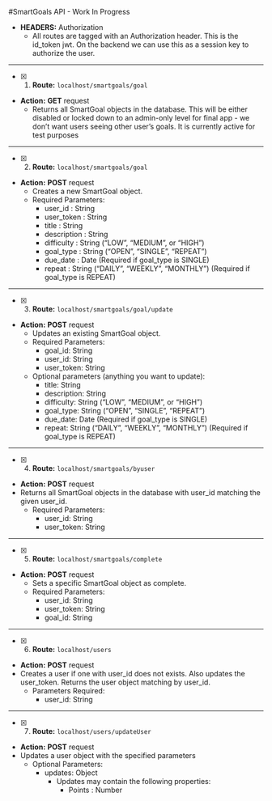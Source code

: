 #SmartGoals API - Work In Progress



* __HEADERS:__ Authorization
	+ All routes are tagged with an Authorization header. This is the id_token jwt. On the backend we can use this as a session key to authorize the user.

-----

- [x] 1. __Route:__ ```localhost/smartgoals/goal```
* __Action:__ __GET__ request
	+ Returns all SmartGoal objects in the database.  This will be either disabled or locked down to an admin-only level for final app - we don’t want users seeing other user’s goals.  It is currently active for test purposes


-----


- [x] 2. __Route:__ ```localhost/smartgoals/goal```
* __Action:__ __POST__ request
	+ Creates a new SmartGoal object.
	+ Required Parameters:
		- user_id : String
		- user_token : String
		- title : String
		- description : String
		- difficulty : String (“LOW”, “MEDIUM”, or “HIGH”)
		- goal_type : String (“OPEN”, “SINGLE”, “REPEAT”)
		- due_date : Date (Required if goal_type is SINGLE)
		- repeat : String (“DAILY”, “WEEKLY”, “MONTHLY”) (Required if goal_type is REPEAT)


-----


- [x] 3. __Route:__ ```localhost/smartgoals/goal/update```
* __Action:__ __POST__ request
	+ Updates an existing SmartGoal object.
	+ Required Parameters:
		- goal_id: String
 		- user_id: String
		- user_token: String
	+ Optional parameters (anything you want to update):
		- title: String
		- description: String
		- difficulty: String (“LOW”, “MEDIUM”, or “HIGH”)
		- goal_type: String (“OPEN”, “SINGLE”, “REPEAT”)
		- due_date: Date (Required if goal_type is SINGLE)
		- repeat: String (“DAILY”, “WEEKLY”, “MONTHLY”) (Required if goal_type is REPEAT)


-----


- [x] 4. __Route:__ ```localhost/smartgoals/byuser```
* __Action:__ __POST__ request
* Returns all SmartGoal objects in the database with user_id matching the given user_id.
	+ Required Parameters:
		- user_id: String
		- user_token: String


-----


- [x] 5. __Route:__ ```localhost/smartgoals/complete```
* __Action:__ __POST__ request
	+ Sets a specific SmartGoal object as complete.
	+ Required Parameters:
		- user_id: String
		- user_token: String
		- goal_id: String


-----


- [x] 6. __Route:__ ```localhost/users```
* __Action:__ __POST__ request
* Creates a user if one with user_id does not exists. Also updates the user_token. Returns the user object matching by user_id.
	+ Parameters Required:
		- user_id: String


-----

- [x] 7. __Route:__ ```localhost/users/updateUser```
* __Action:__ __POST__ request
* Updates a user object with the specified parameters
	+ Optional Parameters:
		- updates: Object
			- Updates may contain the following properties:
				- Points : Number
